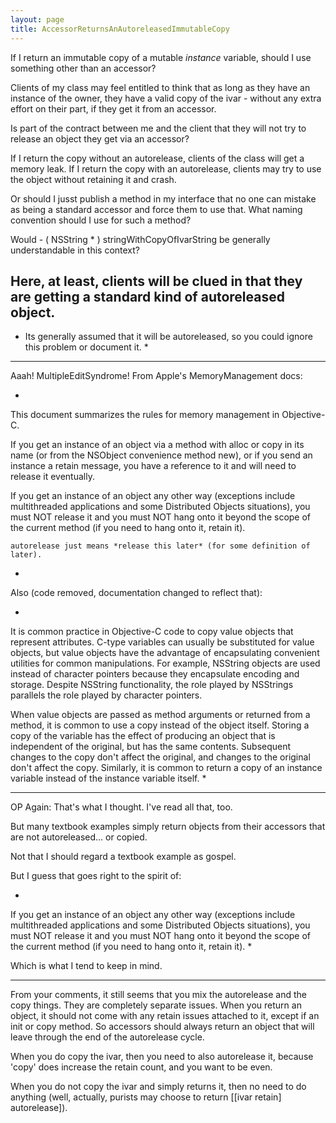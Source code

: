 ```yaml
---
layout: page
title: AccessorReturnsAnAutoreleasedImmutableCopy
---
```


If I return an immutable copy of a mutable *instance* variable, should I use something other than an accessor?

Clients of my class may feel entitled to think that as long as they have an instance of the owner,
they have a valid copy of the ivar - without any extra effort on their part, if they get it from an accessor.

Is part of the contract between me and the client that they will not try to     release an object they get via an accessor?

If I return the copy without an     autorelease, clients of the class will get a memory leak.
If I return the copy with an     autorelease, clients may try to use the object without retaining it and crash.

Or should I jusst publish a method in my interface that no one can mistake as being a standard accessor
and force them to use that. What naming convention should I use for such a method?

Would     - ( NSString * ) stringWithCopyOfIvarString be generally understandable in this context?

Here, at least, clients will be clued in that they are getting a standard kind of autoreleased object.
----
* Its generally assumed that it will be autoreleased, so you could ignore this problem or document it. *

----
Aaah! MultipleEditSyndrome! From Apple's MemoryManagement docs:

*
This document summarizes the rules for memory management in Objective-C.

If you get an instance of an object via a method with     alloc or     copy in its name (or from the NSObject convenience method new), or if you send an instance a     retain message, you have a reference to it and will need to release it eventually.

If you get an instance of an object any other way (exceptions include multithreaded applications and some Distributed Objects situations), you must NOT release it and you must NOT hang onto it beyond the scope of the current method (if you need to hang onto it, retain it).

    autorelease just means *release this later* (for some definition of later).
*

Also (code removed, documentation changed to reflect that):

*
It is common practice in Objective-C code to copy value objects that represent attributes. C-type variables can usually be substituted for value objects, but value objects have the advantage of encapsulating convenient utilities for common manipulations. For example, NSString objects are used instead of character pointers because they encapsulate encoding and storage. Despite NSString functionality, the role played by NSStrings parallels the role played by character pointers.

When value objects are passed as method arguments or returned from a method, it is common to use a copy instead of the object itself. Storing a copy of the variable has the effect of producing an object that is independent of the original, but has the same contents. Subsequent changes to the copy don't affect the original, and changes to the original don't affect the copy. Similarly, it is common to return a copy of an instance variable instead of the instance variable itself.
*

----

OP Again: That's what I thought. I've read all that, too.

But many textbook examples simply return objects from their accessors that are not autoreleased... or copied.

Not that I should regard a textbook example as gospel.

But I guess that goes right to the spirit of: 

*
If you get an instance of an object any other way (exceptions include multithreaded applications and some Distributed Objects situations), you must NOT release it and you must NOT hang onto it beyond the scope of the current method (if you need to hang onto it, retain it).
*

Which is what I tend to keep in mind.

----
From your comments, it still seems that you mix the autorelease and the copy things. They are completely separate issues. When you return an object, it should not come with any retain issues attached to it, except if an init or copy method. So accessors should always return an object that will leave through the end of the autorelease cycle.

When you do copy the ivar, then you need to also autorelease it, because 'copy' does increase the retain count, and you want to be even.

When you do not copy the ivar and simply returns it, then no need to do anything (well, actually, purists may choose to return [[ivar retain] autorelease]).

